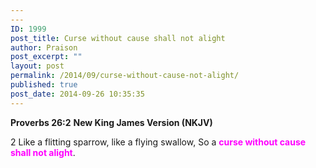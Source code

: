```yaml
---
---
ID: 1999
post_title: Curse without cause shall not alight
author: Praison
post_excerpt: ""
layout: post
permalink: /2014/09/curse-without-cause-not-alight/
published: true
post_date: 2014-09-26 10:35:35
---
```

<strong>Proverbs 26:2</strong>
<strong> New King James Version (NKJV)</strong>

2 Like a flitting sparrow, like a flying swallow,
So a <span style="color: #ff00ff;"><strong>curse without cause shall not alight</strong></span>.